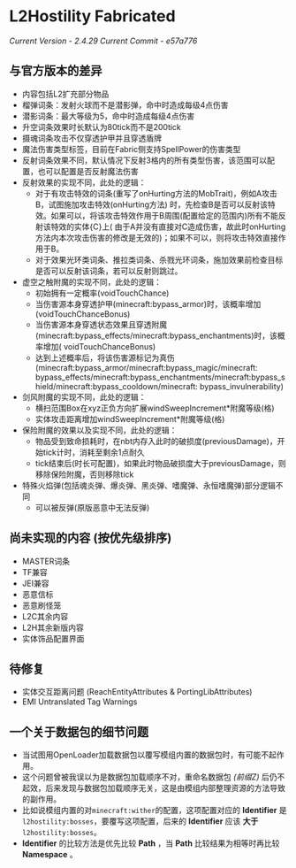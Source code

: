 # L2Hostility Fabricated

*Current Version - 2.4.29*
*Current Commit - e57a776*

## 与官方版本的差异

- 内容包括L2扩充部分物品
- 榴弹词条：发射火球而不是潜影弹，命中时造成每级4点伤害
- 潜影词条：最大等级为5，命中时造成每级4点伤害
- 升空词条效果时长默认为80tick而不是200tick
- 摄魂词条攻击不仅穿透护甲并且穿透盾牌
- 魔法伤害类型标签，目前在Fabric侧支持SpellPower的伤害类型
- 反射词条效果不同，默认情况下反射3格内的所有类型伤害，该范围可以配置，也可以配置是否反射魔法伤害
- 反射效果的实现不同，此处的逻辑：
    - 对于有攻击特效的词条(重写了onHurting方法的MobTrait)，例如A攻击B，试图施加攻击特效(onHurting方法)
      时，先检查B是否可以反射该特效。如果可以，将该攻击特效作用于B周围(配置给定的范围内)所有不能反射该特效的实体{C}上(
      由于A并没有直接对C造成伤害，故此时onHurting方法内本次攻击伤害的修改是无效的)；如果不可以，则将攻击特效直接作用于B。
    - 对于效果光环类词条、推拉类词条、杀戮光环词条，施加效果前检查目标是否可以反射该词条，若可以反射则跳过。
- 虚空之触附魔的实现不同，此处的逻辑：
    - 初始拥有一定概率(voidTouchChance)
    - 当伤害源本身穿透护甲(minecraft:bypass_armor)时，该概率增加(voidTouchChanceBonus)
    - 当伤害源本身穿透状态效果且穿透附魔(minecraft:bypass_effects/minecraft:bypass_enchantments)时，该概率增加(
      voidTouchChanceBonus)
    - 达到上述概率后，将该伤害源标记为真伤(minecraft:bypass_armor/minecraft:bypass_magic/minecraft:
      bypass_effects/minecraft:bypass_enchantments/minecraft:bypass_shield/minecraft:bypass_cooldown/minecraft:
      bypass_invulnerability)
- 剑风附魔的实现不同，此处的逻辑：
    - 横扫范围Box在xyz正负方向扩展windSweepIncrement*附魔等级(格)
    - 实体攻击距离增加windSweepIncrement*附魔等级(格)
- 保险附魔的效果以及实现不同，此处的逻辑：
    - 物品受到致命损耗时，在nbt内存入此时的破损度(previousDamage)，开始tick计时，消耗至剩余1点耐久
    - tick结束后(时长可配置)，如果此时物品破损度大于previousDamage，则移除保险附魔，否则移除tick
- 特殊火焰弹(包括魂炎弹、爆炎弹、黑炎弹、嗜魔弹、永恒嗜魔弹)部分逻辑不同
    - 可以被反弹(原版恶意中无法反弹)

## 尚未实现的内容 (按优先级排序)

- MASTER词条
- TF兼容
- JEI兼容
- 恶意信标
- 恶意刷怪笼
- L2C其余内容
- L2H其余新版内容
- 实体饰品配置界面

## 待修复

- 实体交互距离问题 (ReachEntityAttributes & PortingLibAttributes)
- EMI Untranslated Tag Warnings

## 一个关于数据包的细节问题

- 当试图用OpenLoader加载数据包以覆写模组内置的数据包时，有可能不起作用。
- 这个问题曾被我误以为是数据包加载顺序不对，重命名数据包 *(前缀Z)* 后仍不起效，后来发现与数据包加载顺序无关，这是由模组内部整理资源的方法导致的副作用。
- 比如说模组内置的对`minecraft:wither`的配置，这项配置对应的 **Identifier** 是`l2hostility:bosses`，要覆写这项配置，后来的
  **Identifier** 应该 **大于** `l2hostility:bosses`。
- **Identifier** 的比较方法是优先比较 **Path** ，当 **Path** 比较结果为相等时再比较 **Namespace** 。